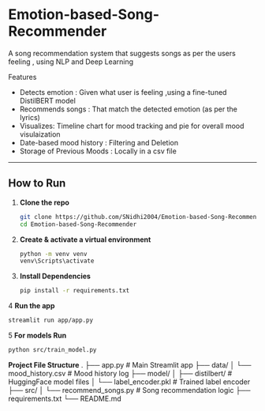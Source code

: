 # Emotion-based-Song-Recommender

A song recommendation system that suggests songs as per the users feeling , using NLP and Deep Learning

Features

- Detects emotion : Given what user is feeling ,using a fine-tuned DistilBERT model
- Recommends songs : That match the detected emotion (as per the lyrics)
- Visualizes: Timeline chart for mood tracking and pie for overall mood visulaization
- Date-based mood history :  Filtering and Deletion
- Storage of Previous Moods : Locally in a csv file

---

##  How to Run

1. **Clone the repo**  
   ```bash
   git clone https://github.com/SNidhi2004/Emotion-based-Song-Recommender.git
   cd Emotion-based-Song-Recommender

2. **Create & activate a virtual environment**
   ```bash
   python -m venv venv
   venv\Scripts\activate

3. **Install Dependencies**
   ```bash
   pip install -r requirements.txt

4 **Run the app**
  ```bash
  streamlit run app/app.py
  ```

5 **For models Run**
  ```bash
  python src/train_model.py
```

**Project File Structure**
.
├── app.py                  # Main Streamlit app
├── data/
│   └── mood_history.csv    # Mood history log
├── model/
│   ├── distilbert/         # HuggingFace model files
│   └── label_encoder.pkl   # Trained label encoder
├── src/
│   └── recommend_songs.py  # Song recommendation logic
├── requirements.txt
└── README.md
